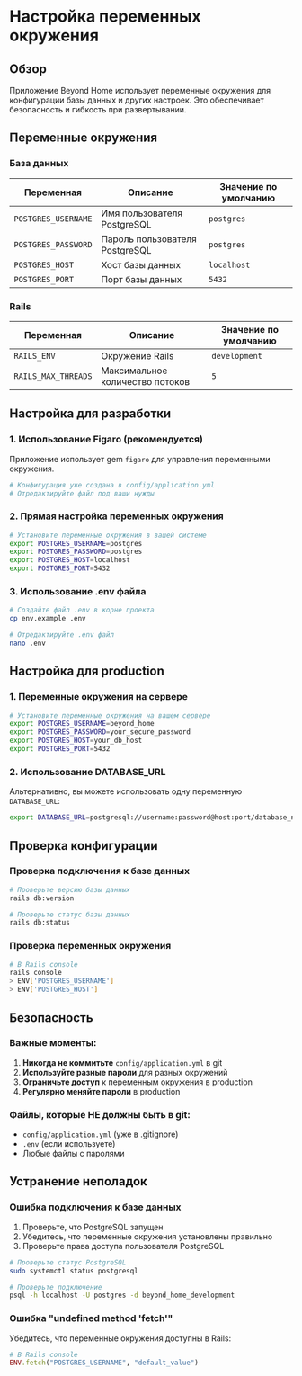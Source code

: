 # Настройка переменных окружения

## Обзор

Приложение Beyond Home использует переменные окружения для конфигурации базы данных и других настроек. Это обеспечивает безопасность и гибкость при развертывании.

## Переменные окружения

### База данных

| Переменная          | Описание                       | Значение по умолчанию |
| ------------------- | ------------------------------ | --------------------- |
| `POSTGRES_USERNAME` | Имя пользователя PostgreSQL    | `postgres`            |
| `POSTGRES_PASSWORD` | Пароль пользователя PostgreSQL | `postgres`            |
| `POSTGRES_HOST`     | Хост базы данных               | `localhost`           |
| `POSTGRES_PORT`     | Порт базы данных               | `5432`                |

### Rails

| Переменная          | Описание                        | Значение по умолчанию |
| ------------------- | ------------------------------- | --------------------- |
| `RAILS_ENV`         | Окружение Rails                 | `development`         |
| `RAILS_MAX_THREADS` | Максимальное количество потоков | `5`                   |

## Настройка для разработки

### 1. Использование Figaro (рекомендуется)

Приложение использует gem `figaro` для управления переменными окружения.

```bash
# Конфигурация уже создана в config/application.yml
# Отредактируйте файл под ваши нужды
```

### 2. Прямая настройка переменных окружения

```bash
# Установите переменные окружения в вашей системе
export POSTGRES_USERNAME=postgres
export POSTGRES_PASSWORD=postgres
export POSTGRES_HOST=localhost
export POSTGRES_PORT=5432
```

### 3. Использование .env файла

```bash
# Создайте файл .env в корне проекта
cp env.example .env

# Отредактируйте .env файл
nano .env
```

## Настройка для production

### 1. Переменные окружения на сервере

```bash
# Установите переменные окружения на вашем сервере
export POSTGRES_USERNAME=beyond_home
export POSTGRES_PASSWORD=your_secure_password
export POSTGRES_HOST=your_db_host
export POSTGRES_PORT=5432
```

### 2. Использование DATABASE_URL

Альтернативно, вы можете использовать одну переменную `DATABASE_URL`:

```bash
export DATABASE_URL=postgresql://username:password@host:port/database_name
```

## Проверка конфигурации

### Проверка подключения к базе данных

```bash
# Проверьте версию базы данных
rails db:version

# Проверьте статус базы данных
rails db:status
```

### Проверка переменных окружения

```bash
# В Rails console
rails console
> ENV['POSTGRES_USERNAME']
> ENV['POSTGRES_HOST']
```

## Безопасность

### Важные моменты:

1. **Никогда не коммитьте** `config/application.yml` в git
2. **Используйте разные пароли** для разных окружений
3. **Ограничьте доступ** к переменным окружения в production
4. **Регулярно меняйте пароли** в production

### Файлы, которые НЕ должны быть в git:

- `config/application.yml` (уже в .gitignore)
- `.env` (если используете)
- Любые файлы с паролями

## Устранение неполадок

### Ошибка подключения к базе данных

1. Проверьте, что PostgreSQL запущен
2. Убедитесь, что переменные окружения установлены правильно
3. Проверьте права доступа пользователя PostgreSQL

```bash
# Проверьте статус PostgreSQL
sudo systemctl status postgresql

# Проверьте подключение
psql -h localhost -U postgres -d beyond_home_development
```

### Ошибка "undefined method 'fetch'"

Убедитесь, что переменные окружения доступны в Rails:

```ruby
# В Rails console
ENV.fetch("POSTGRES_USERNAME", "default_value")
```
